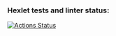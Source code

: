 ### Hexlet tests and linter status:
[![Actions Status](https://github.com/Viacheslav500/python-project-83/actions/workflows/hexlet-check.yml/badge.svg)](https://github.com/Viacheslav500/python-project-83/actions)